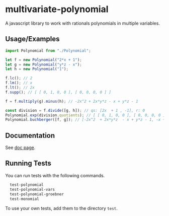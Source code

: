 # multivariate-polynomial

A javascript library to work with rationals polynomials in multiple variables.

## Usage/Examples

```javascript
import Polynomial from "./Polynomial";

let f = new Polynomial("2*x + 1");
let g = new Polynomial("y*z - x");
let h = new Polynomial("1");

f.lc(); // 2
f.lm(); // x
f.lt(); // 2x
f.supp(); // [ [ 0, 1, 0, 0 ], [ 0, 0, 0, 0 ] ]

f = f.multiply(g).minus(h); // -2x^2 + 2x*y*z - x + y*z - 1

const division = f.divide([g, h]); // qs: [2x  + 1 , -1], r: 0
Polynomial.exp(division.quotients); // [ [ 0, 1, 0, 0 ], [ 0, 0, 0, 0 ] ]
Polynomial.buchberger([f, g]); // [-2x^2  + 2x*y*z  - x + y*z - 1, -x + y*z, -1/2]
```

## Documentation

See [doc page](https://daniel2000815.github.io/multivariate-polynomial/).

## Running Tests

You can run tests with the following commands.

```bash
  test-polynomial
  test-polynomial-vars
  test-polynomial-groebner
  test-monomial
```

To use your own tests, add them to the directory `test`.
